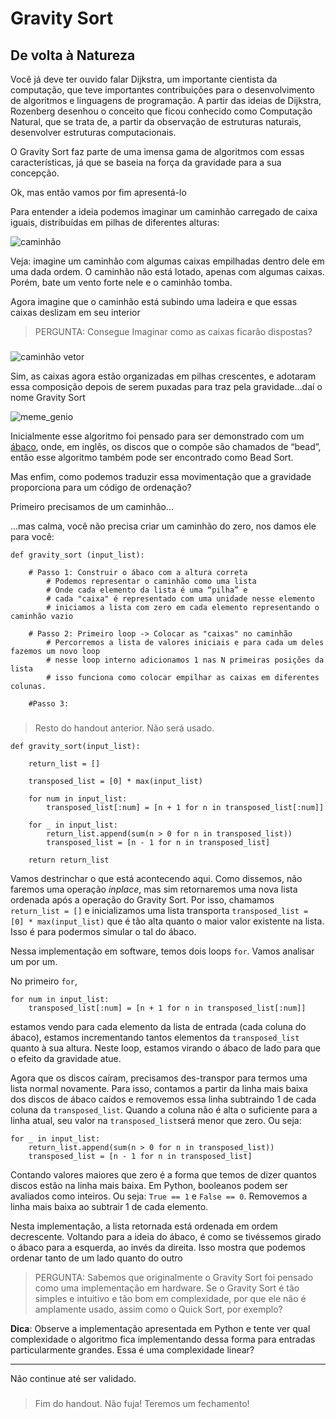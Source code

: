 Gravity Sort
=================

De volta à Natureza
--------------------

Você já deve ter ouvido falar Dijkstra, um importante cientista da computação, que teve importantes contribuições para o desenvolvimento de algoritmos e linguagens de programação. A partir das ideias de Dijkstra, Rozenberg desenhou o conceito que ficou conhecido como Computação Natural, que se trata de, a partir da observação de estruturas naturais, desenvolver estruturas computacionais.

O Gravity Sort faz parte de uma imensa gama de algoritmos com essas características, já que se baseia na força da gravidade para a sua concepção.

Ok, mas então vamos por fim apresentá-lo

Para entender a ideia podemos imaginar um caminhão carregado de caixa iguais, distribuídas em pilhas de diferentes alturas:

![caminhão](caminhão-2.png)

Veja: imagine um caminhão com algumas caixas empilhadas dentro dele em uma dada ordem. O caminhão não está lotado, apenas com algumas caixas. Porém, bate um vento forte nele e o caminhão tomba.

Agora imagine que o caminhão está subindo uma ladeira e que essas caixas deslizam em seu interior

>PERGUNTA: Consegue Imaginar como as caixas ficarão dispostas?

###

![caminhão vetor](caminhão-3.png)

Sim, as caixas agora estão organizadas em pilhas crescentes, e adotaram essa composição depois de serem puxadas para traz pela gravidade...daí o nome Gravity Sort

![meme_genio](meme.jpg)

Inicialmente esse algoritmo foi pensado para ser demonstrado com um [ábaco](https://pt.wikipedia.org/wiki/%C3%81baco), onde, em inglês, os discos que o compõe são chamados de “bead”, então esse algoritmo também pode ser encontrado como Bead Sort.

Mas enfim, como podemos traduzir essa movimentação que a gravidade proporciona para um código de ordenação?

Primeiro precisamos de um caminhão...

...mas calma, você não precisa criar um caminhão do zero, nos damos ele para você:

    def gravity_sort (input_list):

        # Passo 1: Construir o ábaco com a altura correta    
            # Podemos representar o caminhão como uma lista
            # Onde cada elemento da lista é uma “pilha” e
            # cada "caixa" é representado com uma unidade nesse elemento 
            # iniciamos a lista com zero em cada elemento representando o caminhão vazio
        
        # Passo 2: Primeiro loop -> Colocar as "caixas" no caminhão
            # Percorremos a lista de valores iniciais e para cada um deles fazemos um novo loop
            # nesse loop interno adicionamos 1 nas N primeiras posições da lista
            # isso funciona como colocar empilhar as caixas em diferentes colunas.

        #Passo 3: 
        












###

>Resto do handout anterior. Não será usado. 

    def gravity_sort(input_list):
    
        return_list = []
        
        transposed_list = [0] * max(input_list)
        
        for num in input_list:
            transposed_list[:num] = [n + 1 for n in transposed_list[:num]]

        for _ in input_list:
            return_list.append(sum(n > 0 for n in transposed_list))
            transposed_list = [n - 1 for n in transposed_list]

        return return_list

Vamos destrinchar o que está acontecendo aqui. Como dissemos, não faremos uma operação *inplace*, mas sim retornaremos uma nova lista ordenada após a operação do Gravity Sort. Por isso, chamamos `return_list = []` e inicializamos uma lista transporta `transposed_list = [0] * max(input_list)` que é tão alta quanto o maior valor existente na lista. Isso é para podermos simular o tal do ábaco.

Nessa implementação em software, temos dois loops `for`. Vamos analisar um por um.

No primeiro `for`, 

    for num in input_list:
        transposed_list[:num] = [n + 1 for n in transposed_list[:num]]

estamos vendo para cada elemento da lista de entrada (cada coluna do ábaco), estamos incrementando tantos elementos da `transposed_list` quanto à sua altura. Neste loop, estamos virando o ábaco de lado para que o efeito da gravidade atue. 

Agora que os discos caíram, precisamos des-transpor para termos uma lista normal novamente. Para isso, contamos a partir da linha mais baixa dos discos de ábaco caídos e removemos essa linha subtraindo 1 de cada coluna da `transposed_list`. Quando a coluna não é alta o suficiente para a linha atual, seu valor na `transposed_list`será menor que zero. Ou seja:

    for _ in input_list:
        return_list.append(sum(n > 0 for n in transposed_list))
        transposed_list = [n - 1 for n in transposed_list]

Contando valores maiores que zero é a forma que temos de dizer quantos discos estão na linha mais baixa. Em Python, booleanos podem ser avaliados como inteiros. Ou seja: `True == 1` e `False == 0`. Removemos a linha mais baixa ao subtrair 1 de cada elemento.

Nesta implementação, a lista retornada está ordenada em ordem decrescente. Voltando para a ideia do ábaco, é como se tivéssemos girado o ábaco para a esquerda, ao invés da direita. Isso mostra que podemos ordenar tanto de um lado quanto do outro

>PERGUNTA: Sabemos que originalmente o Gravity Sort foi pensado como uma implementação em hardware. Se o Gravity Sort é tão simples e intuitivo e tão bom em complexidade, por que ele não é amplamente usado, assim como o Quick Sort, por exemplo?

**Dica**: Observe a implementação apresentada em Python e tente ver qual complexidade o algoritmo fica implementando dessa forma para entradas particularmente grandes. Essa é uma complexidade linear?

***

Não continue até ser validado.




###

> Fim do handout. Não fuja! Teremos um fechamento!